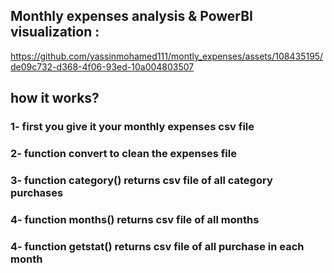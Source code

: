 <h2>Monthly expenses analysis & PowerBI visualization : </h2>




https://github.com/yassinmohamed111/montly_expenses/assets/108435195/de09c732-d368-4f06-93ed-10a004803507



<h2>how it works?</h2>
<h3>1- first you give it your monthly expenses csv file</h3>
<h3>2-  function convert to clean the expenses file</h3>
<h3>3- function category() returns csv file of all category purchases</h3>
<h3>4- function months() returns csv file of all months
<h3>4- function getstat() returns csv file of all purchase in each month</h3>

